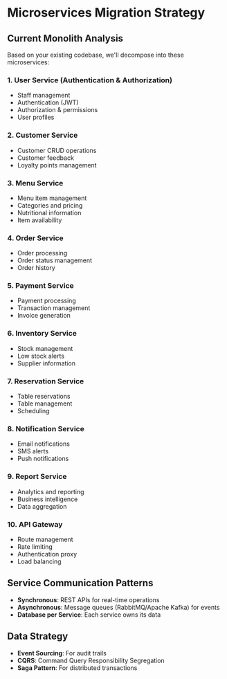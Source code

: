 # Microservices Migration Strategy

## Current Monolith Analysis
Based on your existing codebase, we'll decompose into these microservices:

### 1. **User Service** (Authentication & Authorization)
- Staff management
- Authentication (JWT)
- Authorization & permissions
- User profiles

### 2. **Customer Service** 
- Customer CRUD operations
- Customer feedback
- Loyalty points management

### 3. **Menu Service**
- Menu item management
- Categories and pricing
- Nutritional information
- Item availability

### 4. **Order Service** 
- Order processing
- Order status management
- Order history

### 5. **Payment Service**
- Payment processing
- Transaction management
- Invoice generation

### 6. **Inventory Service**
- Stock management
- Low stock alerts
- Supplier information

### 7. **Reservation Service**
- Table reservations
- Table management
- Scheduling

### 8. **Notification Service**
- Email notifications
- SMS alerts
- Push notifications

### 9. **Report Service**
- Analytics and reporting
- Business intelligence
- Data aggregation

### 10. **API Gateway**
- Route management
- Rate limiting
- Authentication proxy
- Load balancing

## Service Communication Patterns
- **Synchronous**: REST APIs for real-time operations
- **Asynchronous**: Message queues (RabbitMQ/Apache Kafka) for events
- **Database per Service**: Each service owns its data

## Data Strategy
- **Event Sourcing**: For audit trails
- **CQRS**: Command Query Responsibility Segregation
- **Saga Pattern**: For distributed transactions